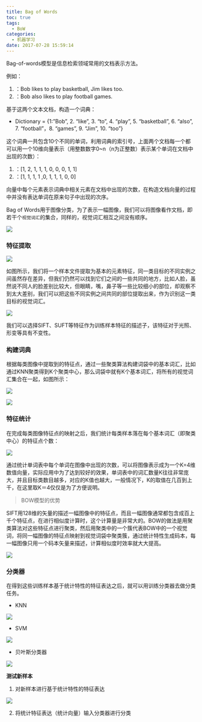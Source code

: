 ```yaml
---
title: Bag of Words
toc: true
tags:
  - BoW
categories:
  - 机器学习
date: 2017-07-28 15:59:14
---
```


Bag-of-words模型是信息检索领域常用的文档表示方法。

<!--more-->

例如：

1. ：Bob likes to play basketball, Jim likes too.
2. ：Bob also likes to play football games.

基于这两个文本文档，构造一个词典：

- Dictionary = {1:”Bob”, 2. “like”, 3. “to”, 4. “play”, 5. “basketball”, 6. “also”, 7. “football”，8. “games”, 9. “Jim”, 10. “too”}

这个词典一共包含10个不同的单词，利用词典的索引号，上面两个文档每一个都可以用一个10维向量表示（用整数数字0~n（n为正整数）表示某个单词在文档中出现的次数）：

1. ：[1, 2, 1, 1, 1, 0, 0, 0, 1, 1]
2. ：[1, 1, 1, 1 ,0, 1, 1, 1, 0, 0]

向量中每个元素表示词典中相关元素在文档中出现的次数，在构造文档向量的过程中并没有表达单词在原来句子中出现的次序。

Bag of Words用于图像分类，为了表示一幅图像，我们可以将图像看作文档，即若干个`视觉词汇`的集合，同样的，视觉词汇相互之间没有顺序。

![](/img/Bag-of-Words/bow1.jpg)

### **特征提取**

![](/img/Bag-of-Words/bow2.jpg)

如图所示，我们将一个样本文件提取为基本的元素特征，同一类目标的不同实例之间虽然存在差异，但我们仍然可以找到它们之间的一些共同的地方，比如人脸，虽然说不同人的脸差别比较大，但眼睛，嘴，鼻子等一些比较细小的部位，却观察不到太大差别，我们可以把这些不同实例之间共同的部位提取出来，作为识别这一类目标的视觉词汇。

![](/img/Bag-of-Words/bow7.jpg)


我们可以选择SIFT、SUFT等特征作为训练样本特征的描述子，该特征对于光照、形变等具有不变性。

### **构建词典**

根据每类图像中提取到的特征点，通过一些聚类算法构建词袋中的基本词汇，比如通过KNN聚类得到K个聚类中心，那么词袋中就有K个基本词汇，将所有的视觉词汇集合在一起，如图所示：

![](/img/Bag-of-Words/bow3.jpg)

![](/img/Bag-of-Words/bow6.jpg)


### **特征统计**

在完成每类图像特征点的映射之后，我们统计每类样本落在每个基本词汇（即聚类中心）的特征点个数：

![](/img/Bag-of-Words/bow4.jpg)

通过统计单词表中每个单词在图像中出现的次数，可以将图像表示成为一个K=4维数值向量，实际应用中为了达到较好的效果，单词表中的词汇数量K往往非常庞大，并且目标类数目越多，对应的K值也越大，一般情况下，K的取值在几百到上千，在这里取K＝4仅仅是为了方便说明。

> BOW模型的优势

SIFT用128维的矢量的描述一幅图像中的特征点，而且一幅图像通常都包含成百上千个特征点，在进行相似度计算时，这个计算量是非常大的。BOW的做法是用聚类算法对这些特征点进行聚类，然后用聚类中的一个簇代表BOW中的一个视觉词，将同一幅图像的特征点映射到视觉词袋中聚类簇，通过统计特性生成码本，每一幅图像只用一个码本矢量来描述，计算相似度时效率就大大提高。

![](/img/Bag-of-Words/bow5.jpg)

### **分类器**

在得到这些训练样本基于统计特性的特征表达之后，就可以用训练分类器去做分类任务。

- KNN

![](/img/Bag-of-Words/knn.jpg)

- SVM

![](/img/Bag-of-Words/svm.jpg)

- 贝叶斯分类器

![](/img/Bag-of-Words/bayes.jpg)

**测试新样本**

1. 对新样本进行基于统计特性的特征表达

  ![](/img/Bag-of-Words/bow8.jpg)

2. 将统计特征表达（统计向量）输入分类器进行分类